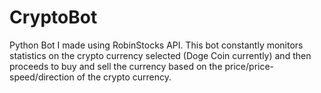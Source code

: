 # CryptoBot
Python Bot I made using RobinStocks API. This bot constantly monitors statistics on the crypto currency selected (Doge Coin currently) and then proceeds to buy and sell the currency based on the price/price-speed/direction of the crypto currency.
